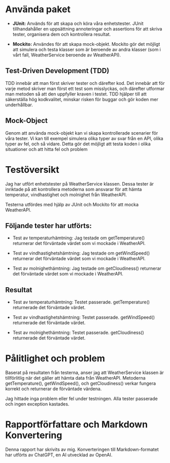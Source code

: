 # Använda paket

- **JUnit:** Används för att skapa och köra våra enhetstester. JUnit tillhandahåller en uppsättning annoteringar och assertions för att skriva tester, organisera dem och kontrollera resultat.

- **Mockito:** Användes för att skapa mock-objekt. Mockito gör det möjligt att simulera och testa klasser som är beroende av andra klasser (som i vårt fall, WeatherService beroende av WeatherAPI).

## Test-Driven Development (TDD)

TDD innebär att man först skriver tester och därefter kod. Det innebär att för varje metod skriver man först ett test som misslyckas, och därefter utformar man metoden så att den uppfyller kraven i testet. TDD hjälper till att säkerställa hög kodkvalitet, minskar risken för buggar och gör koden mer underhållbar.

## Mock-Object

Genom att använda mock-objekt kan vi skapa kontrollerade scenarier för våra tester. Vi kan till exempel simulera olika typer av svar från en API, olika typer av fel, och så vidare. Detta gör det möjligt att testa koden i olika situationer och att hitta fel och problem

# Testöversikt

Jag har utfört enhetstester på WeatherService klassen. Dessa tester är inriktade på att kontrollera metoderna som ansvarar för att hämta temperatur, vindhastighet och molnighet från WeatherAPI.

Testerna utfördes med hjälp av JUnit och Mockito för att mocka WeatherAPI.

## Följande tester har utförts:

- Test av temperaturhämtning: Jag testade om getTemperature() returnerar det förväntade värdet som vi mockade i WeatherAPI.

- Test av vindhastighetshämtning: Jag testade om getWindSpeed() returnerar det förväntade värdet som vi mockade i WeatherAPI.

- Test av molnighethämtning: Jag testade om getCloudiness() returnerar det förväntade värdet som vi mockade i WeatherAPI.

## Resultat

- Test av temperaturhämtning: Testet passerade. getTemperature() returnerade det förväntade värdet.

- Test av vindhastighetshämtning: Testet passerade. getWindSpeed() returnerade det förväntade värdet.

- Test av molnighethämtning: Testet passerade. getCloudiness() returnerade det förväntade värdet.

# Pålitlighet och problem

Baserat på resultaten från testerna, anser jag att WeatherService klassen är tillförlitlig när det gäller att hämta data från WeatherAPI. Metoderna getTemperature(), getWindSpeed(), och getCloudiness() verkar fungera korrekt och returnerar de förväntade värdena.

Jag hittade inga problem eller fel under testningen. Alla tester passerade och ingen exception kastades.

# Rapportförfattare och Markdown Konvertering

Denna rapport har skrivits av mig. Konverteringen till Markdown-formatet har utförts av ChatGPT, en AI utvecklad av OpenAI.